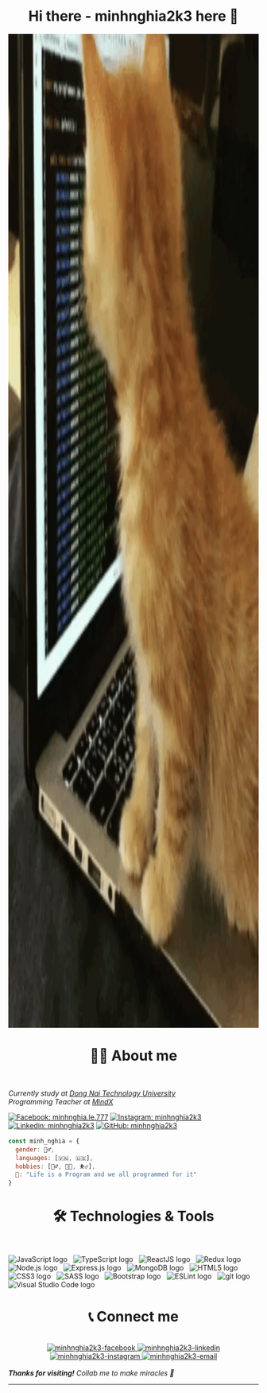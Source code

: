 <h1 align="center"> Hi there - minhnghia2k3 here 👋 </h1>

<div style="display:flex;align-items:center"><img src="https://github.com/minhnghia2k3/minhnghia2k3/blob/main/src/Cat%20Coding%20GIF%20-%20Find%20&%20Share%20on%20GIPHY.gif?raw=true"
style="width:100vw; height:50vh"></div>

<h1 align="center">👨‍💻 About me </h1>
<br>

<p><em>Currently study at <a href="https://ts.dntu.edu.vn/">Dong Nai Technology University</a>
<!--   <img src="https://media.giphy.com/media/fYSnHlufseco8Fh93Z/giphy.gif" width="30"> -->
</br>Programming Teacher at <a href="https://mindx.edu.vn/">MindX</a>
<!--   <img src="https://media.giphy.com/media/WUlplcMpOCEmTGBtBW/giphy.gif" width="30">  -->
</em></p>

[![Facebook: minhnghia.le.777](https://img.shields.io/badge/minhnghia.le.777-minhnghia2k3?logo=facebook&color=white
)](https://facebook.com/minhnghia.le.777)
[![Instagram: minhnghia2k3](https://img.shields.io/badge/minhnghia2k3-Instagram?logo=instagram&color=white
)](https://www.instagram.com/emnghia_2k3/)
[![Linkedin: minhnghia2k3](https://img.shields.io/badge/minhnghia2k3-LinkedIn?logo=linkedin&color=blue
)](https://www.linkedin.com/in/minhnghia2k3/)
[![GitHub: minhnghia2k3](https://img.shields.io/github/followers/minhnghia2k3?logo=github&labelColor=black&color=blue
)](https://github.com/minhnghia2k3)

```javascript
const minh_nghia = {
  gender: 🙋‍♂️,
  languages: [🇻🇳, 🇺🇸],
  hobbies: [🏋️‍♂️, 👨‍💻, ⛹️‍♂️],
  🧠: "Life is a Program and we all programmed for it"
}
```

<h1 align="center">🛠 Technologies & Tools </h1>
<br>

<span><img src="https://img.shields.io/badge/JavaScript-282C34?logo=javascript&logoColor=F7DF1E" alt="JavaScript logo" title="JavaScript" height="25" /></span>
&nbsp;
<span><img src="https://img.shields.io/badge/TypeScript-282C34?logo=typescript&logoColor=3178C6" alt="TypeScript logo" title="TypeScript" height="25" /></span>
&nbsp;
<span><img src="https://img.shields.io/badge/ReactJS-282C34?logo=react&logoColor=61DAFB" alt="ReactJS logo" title="ReactJS" height="25" /></span>
&nbsp;
<span><img src="https://img.shields.io/badge/Redux-282C34?logo=redux&logoColor=764ABC" alt="Redux logo" title="Redux" height="25" /></span>
&nbsp;
<span><img src="https://img.shields.io/badge/Node.js-282C34?logo=node.js&logoColor=00F200" alt="Node.js logo" title="Node.js" height="25" /></span>
&nbsp;
<span><img src="https://img.shields.io/badge/Express-282C34?logo=express&logoColor=FFFFFF" alt="Express.js logo" title="Express.js" height="25" /></span>
&nbsp;
<span><img src="https://img.shields.io/badge/MongoDB-282C34?logo=mongodb&logoColor=47A248" alt="MongoDB logo" title="MongoDB" height="25" /></span>
&nbsp;
<span><img src="https://img.shields.io/badge/HTML5-282C34?logo=html5&logoColor=E34F26" alt="HTML5 logo" title="HTML5" height="25" /></span>
&nbsp;
<span><img src="https://img.shields.io/badge/CSS3-282C34?logo=css3&logoColor=1572B6" alt="CSS3 logo" title="CSS3" height="25" /></span>
&nbsp;
<span><img src="https://img.shields.io/badge/Sass-282C34?logo=sass&logoColor=CC6699" alt="SASS logo" title="SASS" height="25" /></span>
&nbsp;
<span><img src="https://img.shields.io/badge/Bootstrap-282C34?logo=bootstrap&logoColor=7952B3" alt="Bootstrap logo" title="Bootstrap" height="25" /></span>
&nbsp;
<span><img src="https://img.shields.io/badge/ESLint-282C34?logo=eslint&logoColor=4B32C3" alt="ESLint logo" title="ESLint" height="25" /></span>
&nbsp;
<span><img src="https://img.shields.io/badge/git-282C34?logo=git&logoColor=F05032" alt="git logo" title="git" height="25" /></span>
&nbsp;
<span><img src="https://img.shields.io/badge/VS%20Code-282C34?logo=visual-studio-code&logoColor=007ACC" alt="Visual Studio Code logo" title="Visual Studio Code" height="25" /></span>
&nbsp;

<h1 align="center">📞 Connect me</h1>
<br>
<!-- https://icons8.com -->
<div align="center">
  <a href="https://facebook.com/minhnghia.le.777" target="blank" width="70px" height="70px">
    <img src="https://cdn-icons-png.flaticon.com/512/733/733547.png" alt="minhnghia2k3-facebook" />
  </a>
  <a href="https://www.linkedin.com/in/minhnghia2k3" target="blank">
    <img src="https://img.icons8.com/bubbles/100/000000/linkedin.png" alt="minhnghia2k3-linkedin" />
  </a>
  <a href="https://instagram.com/emnghia2k3" target="blank">
    <img src="https://img.icons8.com/bubbles/100/000000/instagram.png" alt="minhnghia2k3-instagram" />
  </a>
  <a href="mailto:leminhnghia12c6@gmail.com" target="top">
    <img src="https://img.icons8.com/bubbles/100/000000/apple-mail.png" alt="minhnghia2k3-email" />
  </a>
</div>
<br/>
<em><b>Thanks for visiting!</b> Collab me to make miracles 🤙</em>

---
